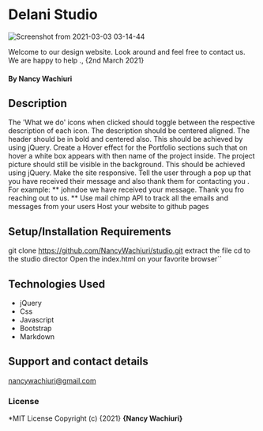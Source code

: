 # Delani Studio

![Screenshot from 2021-03-03 03-14-44](https://user-images.githubusercontent.com/78595142/109732863-00650800-7bcf-11eb-9c24-e86b72d4797e.png)

Welcome to our design website. Look around and feel free to contact us. We are happy to help
., {2nd March 2021}

#### By **Nancy Wachiuri**

## Description
The 'What we do'  icons when clicked should toggle between the respective description of each icon. The description should be centered aligned. The header should be in bold and centered also. This should be achieved by using jQuery.
Create a Hover effect for the Portfolio  sections such that on hover a white box appears with then name of the project inside. The project picture should still be visible in the background. This should be achieved using jQuery.
Make the site responsive.
Tell the user through a pop up that you have received their message and also thank them for contacting you . For example: ** johndoe we have received your message. Thank you fro reaching out to us. **
Use mail chimp API to track all the emails and messages from your users
Host your website to github pages

## Setup/Installation Requirements
git clone https://github.com/NancyWachiuri/studio.git
extract the file
cd to the studio director
Open the index.html on your favorite browser``

## Technologies Used

  * jQuery
  * Css
  * Javascript
  * Bootstrap
  * Markdown
## Support and contact details
nancywachiuri@gmail.com
### License
*MIT License
Copyright (c) {2021} **{Nancy Wachiuri}**

